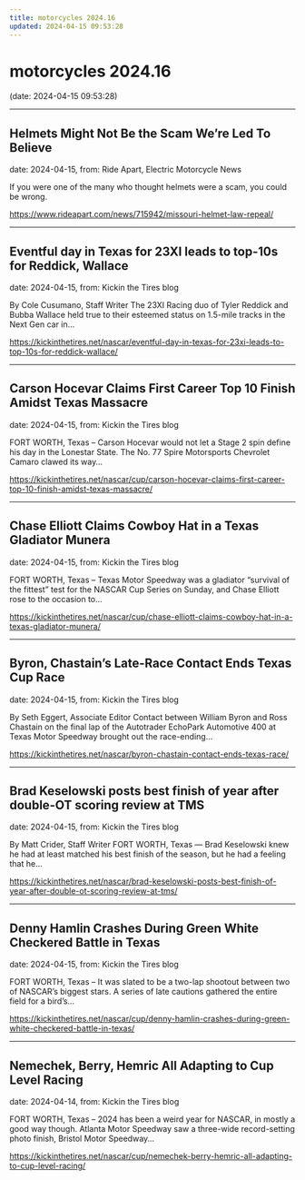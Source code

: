 ```yaml
---
title: motorcycles 2024.16
updated: 2024-04-15 09:53:28
---
```


# motorcycles 2024.16

(date: 2024-04-15 09:53:28)

---

## Helmets Might Not Be the Scam We’re Led To Believe

date: 2024-04-15, from: Ride Apart, Electric Motorcycle News

If you were one of the many who thought helmets were a scam, you could be wrong. 

<https://www.rideapart.com/news/715942/missouri-helmet-law-repeal/>

---

## Eventful day in Texas for 23XI leads to top-10s for Reddick, Wallace

date: 2024-04-15, from: Kickin the Tires blog

By Cole Cusumano, Staff Writer The 23XI Racing duo of Tyler Reddick and Bubba Wallace held true to their esteemed status on 1.5-mile tracks in the Next Gen car in&#8230;  

<https://kickinthetires.net/nascar/eventful-day-in-texas-for-23xi-leads-to-top-10s-for-reddick-wallace/>

---

## Carson Hocevar Claims First Career Top 10 Finish Amidst Texas Massacre

date: 2024-04-15, from: Kickin the Tires blog

FORT WORTH, Texas – Carson Hocevar would not let a Stage 2 spin define his day in the Lonestar State. The No. 77 Spire Motorsports Chevrolet Camaro clawed its way&#8230;  

<https://kickinthetires.net/nascar/cup/carson-hocevar-claims-first-career-top-10-finish-amidst-texas-massacre/>

---

## Chase Elliott Claims Cowboy Hat in a Texas Gladiator Munera

date: 2024-04-15, from: Kickin the Tires blog

FORT WORTH, Texas – Texas Motor Speedway was a gladiator “survival of the fittest” test for the NASCAR Cup Series on Sunday, and Chase Elliott rose to the occasion to&#8230;  

<https://kickinthetires.net/nascar/cup/chase-elliott-claims-cowboy-hat-in-a-texas-gladiator-munera/>

---

## Byron, Chastain’s Late-Race Contact Ends Texas Cup Race

date: 2024-04-15, from: Kickin the Tires blog

By Seth Eggert, Associate Editor Contact between William Byron and Ross Chastain on the final lap of the Autotrader EchoPark Automotive 400 at Texas Motor Speedway brought out the race-ending&#8230;  

<https://kickinthetires.net/nascar/byron-chastain-contact-ends-texas-race/>

---

## Brad Keselowski posts best finish of year after double-OT scoring review at TMS

date: 2024-04-15, from: Kickin the Tires blog

By Matt Crider, Staff Writer FORT WORTH, Texas — Brad Keselowski knew he had at least matched his best finish of the season, but he had a feeling that he&#8230;  

<https://kickinthetires.net/nascar/brad-keselowski-posts-best-finish-of-year-after-double-ot-scoring-review-at-tms/>

---

## Denny Hamlin Crashes During Green White Checkered Battle in Texas

date: 2024-04-15, from: Kickin the Tires blog

FORT WORTH, Texas – It was slated to be a two-lap shootout between two of NASCAR’s biggest stars. A series of late cautions gathered the entire field for a bird’s&#8230;  

<https://kickinthetires.net/nascar/cup/denny-hamlin-crashes-during-green-white-checkered-battle-in-texas/>

---

## Nemechek, Berry, Hemric All Adapting to Cup Level Racing

date: 2024-04-14, from: Kickin the Tires blog

FORT WORTH, Texas – 2024 has been a weird year for NASCAR, in mostly a good way though. Atlanta Motor Speedway saw a three-wide record-setting photo finish, Bristol Motor Speedway&#8230;  

<https://kickinthetires.net/nascar/cup/nemechek-berry-hemric-all-adapting-to-cup-level-racing/>

